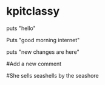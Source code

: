 kpitclassy
==========

puts "hello"

Puts "good morning internet"

puts "new changes are here"


#Add a new comment

#She sells seashells by the seashore
